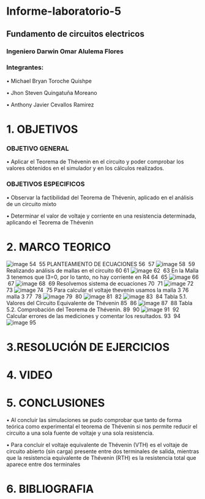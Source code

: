 # Informe-laboratorio-5

## Fundamento de circuitos electricos

### Ingeniero Darwin Omar Alulema Flores

### Integrantes:
•	Michael Bryan Toroche Quishpe 

•	Jhon Steven Quingatuña Moreano

•	 Anthony Javier Cevallos Ramirez

# 1. OBJETIVOS


### OBJETIVO GENERAL
•	Aplicar el Teorema de Thévenin en el circuito y poder comprobar los valores obtenidos en el simulador y en los cálculos realizados.

### OBJETIVOS ESPECIFICOS
•	Observar la factibilidad del Teorema de Thévenin, aplicado en el análisis de un circuito mixto

•	Determinar el valor de voltaje y corriente en una resistencia determinada, aplicando el Teorema de Thévenin




# 2. MARCO TEORICO

![image](https://user-images.githubusercontent.com/116813974/210902679-6c201fd1-6654-47d3-9843-9130509c3a62.png)
54
​
55
PLANTEAMIENTO DE ECUACIONES
56
​
57
![image](https://user-images.githubusercontent.com/116813974/210902704-46287d91-54ad-41b9-a166-5723beb5990a.png)
58
​
59
Realizando análisis de mallas en el circuito
60
​
61
![image](https://user-images.githubusercontent.com/116813974/210902750-d4d15ecc-295d-4953-9c5f-dffd2d661425.png)
62
​
63
En la Malla 3 tenemos que I3=0, por lo tanto, no hay corriente en R4
64
​
65
![image](https://user-images.githubusercontent.com/116813974/210902799-243a8991-d724-4fe4-8533-fad2d04af5cc.png)
66
​
67
![image](https://user-images.githubusercontent.com/116813974/210902826-e77c6956-e7f2-4de9-a2b3-5cbdee969826.png)
68
​
69
Resolvemos sistema de ecuaciones
70
​
71
![image](https://user-images.githubusercontent.com/116813974/210902866-b61fc044-96a7-4f7c-b6f2-1e9db0a3cacc.png)
72
​
73
![image](https://user-images.githubusercontent.com/116813974/210902895-5cd99400-a9af-4c32-8b42-c6249f2fb917.png)
74
​
75
Para calcular el voltaje thevenin usamos la malla 3
76
malla 3
77
​
78
![image](https://user-images.githubusercontent.com/116813974/210902927-ee7a3fb1-aef0-44ec-bc84-d2db51a89ecb.png)
79
​
80
![image](https://user-images.githubusercontent.com/116813974/210902954-599f28df-b3a5-4ae9-a6b7-d04a176ec1ca.png)
81
​
82
![image](https://user-images.githubusercontent.com/116813974/210902981-aa3f1158-a8ab-451e-9537-4a3090281cd6.png)
83
​
84
Tabla 5.1. Valores del Circuito Equivalente de Thévenin
85
​
86
![image](https://user-images.githubusercontent.com/116813974/210903083-e3404845-7cdf-4e68-9936-a2d79189cea2.png)
87
​
88
Tabla 5.2. Comprobación del Teorema de Thévenin.
89
​
90
![image](https://user-images.githubusercontent.com/116813974/210903182-4fea0302-d546-4e34-932a-d1f73ca66cab.png)
91
​
92
Calcular errores de las mediciones y comentar los resultados.
93
​
94
![image](https://user-images.githubusercontent.com/116813974/210903245-7a1c9ed6-8b0c-4678-9ee2-30c424a783ac.png)
95
​

# 3.RESOLUCIÓN DE EJERCICIOS


# 4. VIDEO


# 5. CONCLUSIONES
•	Al concluir las simulaciones se pudo comprobar que tanto de forma teórica como experimental el teorema de Thévenin si nos permite reducir el circuito a una sola fuente de voltaje y una sola resistencia.

•	Para concluir el voltaje equivalente de Thévenin (VTH) es el voltaje de circuito abierto (sin carga) presente entre dos terminales de salida, mientras que la resistencia equivalente de Thévenin (RTH) es la resistencia total que aparece entre dos terminales 



# 6. BIBLIOGRAFIA

